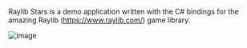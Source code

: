 Raylib Stars is a demo application written with the C# bindings for the amazing Raylib (https://www.raylib.com/) game library.


![image](https://github.com/user-attachments/assets/23e73dc3-6484-481d-afec-ddbd56ed2d8e)
